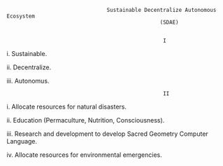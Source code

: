                                     Sustainable Decentralize Autonomous Ecosystem
                                                     (SDAE)
                                                     
                                                     
                                                      I  
                                                      
  i. Sustainable. 
  
  
 ii. Decentralize. 
 
 
 
iii. Autonomus.




       
                                                      II
  i. Allocate resources for natural disasters.
  
  
  
 ii. Education (Permaculture, Nutrition, Consciousness).
 
 
 
 
iii. Research and development to develop Sacred Geometry Computer Language.




 iv. Allocate resources for environmental emergencies. 
  
